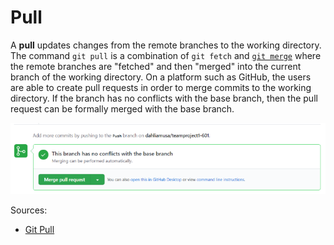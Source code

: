 # Pull

A **pull** updates changes from the remote branches to the working directory. The command `git pull` is a combination of `git fetch` and [`git merge`](/gitcommands/merge.md) where the remote branches are "fetched" and then "merged" into the current branch of the working directory. On a platform such as GitHub, the users are able to create pull requests in order to merge commits to the working directory. If the branch has no conflicts with the base branch, then the pull request can be formally merged with the base branch. 


![Git Pull](../images/gitpull.png)

Sources: 

* [Git Pull](https://github.com/git-guides/git-pull)